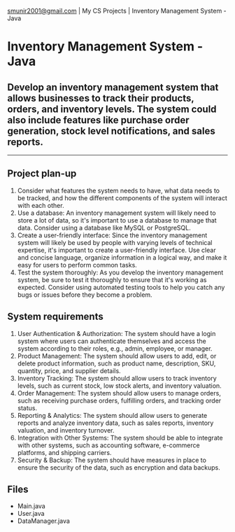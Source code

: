 smunir2001@gmail.com | My CS Projects | Inventory Management System - Java
# Inventory Management System - Java
## Develop an inventory management system that allows businesses to track their products, orders, and inventory levels. The system could also include features like purchase order generation, stock level notifications, and sales reports.
---
## Project plan-up
1. Consider what features the system needs to have, what data needs to be tracked, and how the different components of the system will interact with each other.
2. Use a database: An inventory management system will likely need to store a lot of data, so it's important to use a database to manage that data. Consider using a database like MySQL or PostgreSQL.
3. Create a user-friendly interface: Since the inventory management system will likely be used by people with varying levels of technical expertise, it's important to create a user-friendly interface. Use clear and concise language, organize information in a logical way, and make it easy for users to perform common tasks.
4. Test the system thoroughly: As you develop the inventory management system, be sure to test it thoroughly to ensure that it's working as expected. Consider using automated testing tools to help you catch any bugs or issues before they become a problem.
## System requirements
1. User Authentication & Authorization: The system should have a login system where users can authenticate themselves and access the system according to their roles, e.g., admin, employee, or manager.
2. Product Management: The system should allow users to add, edit, or delete product information, such as product name, description, SKU, quantity, price, and supplier details.
3. Inventory Tracking: The system should allow users to track inventory levels, such as current stock, low stock alerts, and inventory valuation.
4. Order Management: The system should allow users to manage orders, such as receiving purchase orders, fulfilling orders, and tracking order status.
5. Reporting & Analytics: The system should allow users to generate reports and analyze inventory data, such as sales reports, inventory valuation, and inventory turnover.
6. Integration with Other Systems: The system should be able to integrate with other systems, such as accounting software, e-commerce platforms, and shipping carriers.
7. Security & Backup: The system should have measures in place to ensure the security of the data, such as encryption and data backups.
## Files
* Main.java
* User.java
* DataManager.java